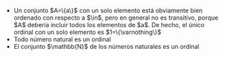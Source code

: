 <ul>
  <li>Un conjunto $A=\{a\}$ con un solo elemento está obviamente bien ordenado con respecto a $\in$, pero en general no es transitivo, porque $A$ debería incluir todos los elementos de $a$. De hecho, el único ordinal con un solo elemento es $1=\{\varnothing\}$</li>
  <li>Todo número natural es un ordinal</li>
  <li>El conjunto $\mathbb{N}$ de los números naturales es un ordinal</li>
</ul>